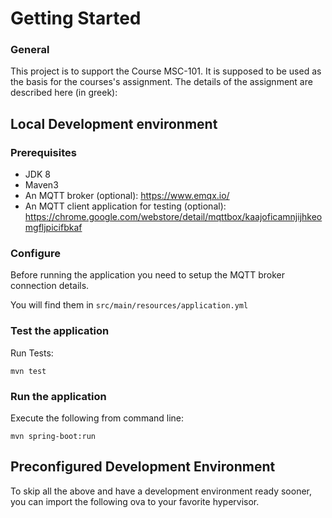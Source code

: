 # Getting Started

### General
This project is to support the Course MSC-101. It is supposed to be used as the basis for the courses's assignment.
The details of the assignment are described here (in greek):

## Local Development environment

### Prerequisites
- JDK 8
- Maven3
- An MQTT broker (optional): https://www.emqx.io/
- An MQTT client application for testing (optional): https://chrome.google.com/webstore/detail/mqttbox/kaajoficamnjijhkeomgfljpicifbkaf

### Configure
Before running the application you need to setup the MQTT broker connection details.

You will find them in `src/main/resources/application.yml`


### Test the application
Run Tests:

`mvn test`

### Run the application
Execute the following from command line:

`mvn spring-boot:run`

## Preconfigured Development Environment
To skip all the above and have a development environment ready sooner, you can import the following ova to your favorite
hypervisor.

